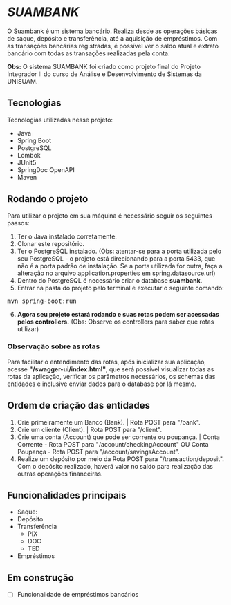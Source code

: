 # *SUAMBANK*

O Suambank é um sistema bancário. Realiza desde as operações básicas de saque, depósito e transferência, até a aquisição de empréstimos.
Com as transações bancárias registradas, é possível ver o saldo atual e extrato bancário com todas as transações realizadas pela conta.

<strong>Obs:</strong> O sistema SUAMBANK foi criado como projeto final do Projeto Integrador II do curso de Análise e Desenvolvimento de Sistemas da UNISUAM.

## Tecnologias

Tecnologias utilizadas nesse projeto:

* Java
* Spring Boot
* PostgreSQL
* Lombok
* JUnit5
* SpringDoc OpenAPI
* Maven

## Rodando o projeto

Para utilizar o projeto em sua máquina é necessário seguir os seguintes passos:
1) Ter o Java instalado corretamente.
2) Clonar este repositório.
3) Ter o PostgreSQL instalado. (Obs: atentar-se para a porta utilizada pelo seu PostgreSQL - o projeto está direcionando para a porta 5433, que não é a porta padrão de instalação. Se a porta utilizada for outra, faça a alteração no arquivo application.properties em spring.datasource.url)
4) Dentro do PostgreSQL é necessário criar o database <strong>suambank</strong>.
5) Entrar na pasta do projeto pelo terminal e executar o seguinte comando:
<pre>
mvn spring-boot:run
</pre>
6) <strong>Agora seu projeto estará rodando e suas rotas podem ser acessadas pelos controllers.</strong> (Obs: Observe os controllers para saber que rotas utilizar)

### Observação sobre as rotas
Para facilitar o entendimento das rotas, após inicializar sua aplicação, acesse <strong>"/swagger-ui/index.html"</strong>, que será possível visualizar todas as rotas da aplicação, verificar os parâmetros necessários, os schemas das entidades e inclusive enviar dados para o database por lá mesmo.

## Ordem de criação das entidades
1) Crie primeiramente um Banco (Bank). | Rota POST para "/bank".
2) Crie um cliente (Client). | Rota POST para "/client".
3) Crie uma conta (Account) que pode ser corrente ou poupança. | Conta Corrente - Rota POST para "/account/checkingAccount" OU Conta Poupança - Rota POST para "/account/savingsAccount".
4) Realize um depósito por meio da Rota POST para "/transaction/deposit". Com o depósito realizado, haverá valor no saldo para realização das outras operações financeiras.

## Funcionalidades principais

* Saque: 
* Depósito
* Transferência
    * PIX
    * DOC
    * TED
* Empréstimos

## Em construção

- [ ] Funcionalidade de empréstimos bancários